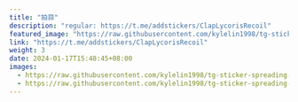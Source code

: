 ```yaml
---
title: "拍蒜"
description: "regular: https://t.me/addstickers/ClapLycorisRecoil"
featured_image: "https://raw.githubusercontent.com/kylelin1998/tg-sticker-spreading-worldwide-images/main/img/cdbae834-1f2f-4572-a3f7-ea7a068df799.jpg"
link: "https://t.me/addstickers/ClapLycorisRecoil"
weight: 3
date: 2024-01-17T15:48:45+08:00
images:
  - https://raw.githubusercontent.com/kylelin1998/tg-sticker-spreading-worldwide-images/main/img/cdbae834-1f2f-4572-a3f7-ea7a068df799.jpg
  - https://raw.githubusercontent.com/kylelin1998/tg-sticker-spreading-worldwide-images/main/img/20944825-4b25-496e-be79-61f10ebc8e46.jpg
---
```

